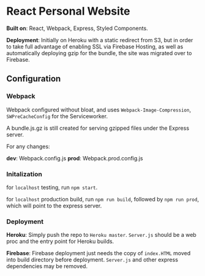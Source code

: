 # React Personal Website

**Built on**: React, Webpack, Express, Styled Components.

**Deployment**: Initially on Heroku with a static redirect from S3, but in order to take full advantage of enabling SSL via Firebase Hosting, as well as automatically deploying gzip for the bundle, the site was migrated over to Firebase.

## Configuration

### Webpack

Webpack configured without bloat, and uses `Webpack-Image-Compression`, `SWPreCacheConfig` for the Serviceworker. 

A bundle.js.gz is still created for serving gzipped files under the Express server.

For any changes:

**dev**: Webpack.config.js
**prod**: Webpack.prod.config.js

### Initalization

for `localhost` testing, run `npm start`.

for `localhost` production build, run `npm run build`, followed by `npm run prod`, which will point to the express server.  

### Deployment

**Heroku**: Simply push the repo to `Heroku master`. `Server.js` should be a web proc and the entry point for Heroku builds.

**Firebase**: Firebase deployment just needs the copy of `index.HTML` moved into build directory before deployment. `Server.js` and other express dependencies may be removed.
